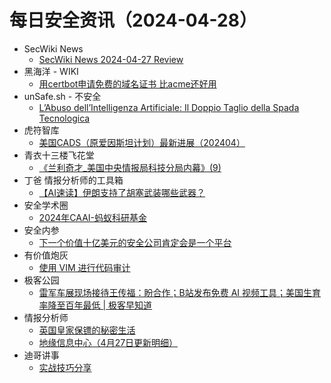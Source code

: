 # 每日安全资讯（2024-04-28）

- SecWiki News
  - [SecWiki News 2024-04-27 Review](http://www.sec-wiki.com/?2024-04-27)
- 黑海洋 - WIKI
  - [用certbot申请免费的域名证书 比acme还好用](https://www.upx8.com/4137)
- unSafe.sh - 不安全
  - [L’Abuso dell’Intelligenza Artificiale: Il Doppio Taglio della Spada Tecnologica](https://buaq.net/go-236814.html)
- 虎符智库
  - [美国CADS（原爱因斯坦计划）最新进展（202404）](https://mp.weixin.qq.com/s?__biz=MzIwNjYwMTMyNQ==&mid=2247490110&idx=1&sn=0ea9e36a6204fea24e91daf2e413d646&chksm=971e773ca069fe2a828b62c7115431eb5f224a2d9d28e872d84a9237fff2810e987a14e9c87d&scene=58&subscene=0#rd)
- 青衣十三楼飞花堂
  - [《兰利奇才_美国中央情报局科技分局内幕》(9)](https://mp.weixin.qq.com/s?__biz=MzUzMjQyMDE3Ng==&mid=2247487346&idx=1&sn=a20d9a32cd8e4fe1a13d2767192c2098&chksm=fab2cc4dcdc5455b3fb0cfcaa52151b41fc74271c71fd8a09abb54bb75d6b10b14dde71d1975&scene=58&subscene=0#rd)
- 丁爸 情报分析师的工具箱
  - [【AI速读】伊朗支持了胡塞武装哪些武器？](https://mp.weixin.qq.com/s?__biz=MzI2MTE0NTE3Mw==&mid=2651143417&idx=1&sn=7a92e62c8fbfa5ea491d2a8fbf5a0ce4&chksm=f1af4bc3c6d8c2d520255e07a51b9bb9104be68377c0008caa7c30cabef42ee428ae66369191&scene=58&subscene=0#rd)
- 安全学术圈
  - [2024年CAAI-蚂蚁科研基金](https://mp.weixin.qq.com/s?__biz=MzU5MTM5MTQ2MA==&mid=2247490571&idx=1&sn=20eebb561179d8b6e4ca537df764255f&chksm=fe2ee380c9596a96a3b63719a41461a8b343f3e3c83ae2bc6f52e24730fefc855b6ec195a946&scene=58&subscene=0#rd)
- 安全内参
  - [下一个价值十亿美元的安全公司肯定会是一个平台](https://mp.weixin.qq.com/s?__biz=MzI4NDY2MDMwMw==&mid=2247511495&idx=1&sn=d9290d6214b2239d51bb0e8c8e7ed7f8&chksm=ebfaeae7dc8d63f144c0dd12f7b7cd10a36f88f1690770610c284560b780447c4c29536a4b94&scene=58&subscene=0#rd)
- 有价值炮灰
  - [使用 VIM 进行代码审计](https://mp.weixin.qq.com/s?__biz=MzA3MzU1MDQwOA==&mid=2247484846&idx=1&sn=e17156909967c627f254a4727b053cb8&chksm=9f0c1a89a87b939f48ed1dfc31d62966426885f4902df2787f36dbd88820b7633b32f7f8ac08&scene=58&subscene=0#rd)
- 极客公园
  - [雷军车展现场接待王传福：盼合作；B站发布免费 AI 视频工具；美国生育率降至百年最低 | 极客早知道](https://mp.weixin.qq.com/s?__biz=MTMwNDMwODQ0MQ==&mid=2653039964&idx=1&sn=3ec155a9f808033fd41660843ccd2345&chksm=7e5750ea4920d9fc436a51fc995f85029d9bc5aefbfe9e6705b33babf1c62307deafdd473ffd&scene=58&subscene=0#rd)
- 情报分析师
  - [英国皇家保镖的秘密生活](https://mp.weixin.qq.com/s?__biz=MzA3Mjc1MTkwOA==&mid=2650548879&idx=1&sn=15feae70c4b30e5d6c1557c73bfc68ce&chksm=871104c4b0668dd2f3190ef59b87452228540c36b7124de46bd6ff1a1f2803e9863db6e085d7&scene=58&subscene=0#rd)
  - [地缘信息中心（4月27日更新明细）](https://mp.weixin.qq.com/s?__biz=MzA3Mjc1MTkwOA==&mid=2650548879&idx=2&sn=cac648d507263ccefee1aca03955bf61&chksm=871104c4b0668dd2ce47febe141047cb215e7b06de1d796afeb30443e1facd8f911a26de5145&scene=58&subscene=0#rd)
- 迪哥讲事
  - [实战技巧分享](https://mp.weixin.qq.com/s?__biz=MzIzMTIzNTM0MA==&mid=2247494414&idx=1&sn=e69192f29a8573a79f026e6982b32736&chksm=e8a5e16ddfd2687bea3128e4ce6d4509dc81b9269297aa2163ff85bb448d9b0e703a59c7737d&scene=58&subscene=0#rd)
